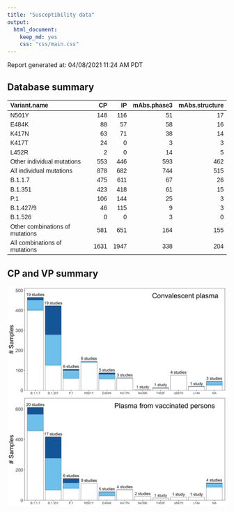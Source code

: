 ```yaml
---
title: "Susceptibility data"
output:
  html_document:
    keep_md: yes
    css: "css/main.css"
---
```


Report generated at: 04/08/2021 11:24 AM PDT



## Database summary

<table class=" lightable-minimal" style='font-family: "Trebuchet MS", verdana, sans-serif; width: auto !important; margin-left: auto; margin-right: auto;'>
 <thead>
  <tr>
   <th style="text-align:left;"> Variant.name </th>
   <th style="text-align:right;"> CP </th>
   <th style="text-align:right;"> IP </th>
   <th style="text-align:right;"> mAbs.phase3 </th>
   <th style="text-align:right;"> mAbs.structure </th>
  </tr>
 </thead>
<tbody>
  <tr>
   <td style="text-align:left;"> N501Y </td>
   <td style="text-align:right;"> 148 </td>
   <td style="text-align:right;"> 116 </td>
   <td style="text-align:right;"> 51 </td>
   <td style="text-align:right;"> 17 </td>
  </tr>
  <tr>
   <td style="text-align:left;"> E484K </td>
   <td style="text-align:right;"> 88 </td>
   <td style="text-align:right;"> 57 </td>
   <td style="text-align:right;"> 58 </td>
   <td style="text-align:right;"> 16 </td>
  </tr>
  <tr>
   <td style="text-align:left;"> K417N </td>
   <td style="text-align:right;"> 63 </td>
   <td style="text-align:right;"> 71 </td>
   <td style="text-align:right;"> 38 </td>
   <td style="text-align:right;"> 14 </td>
  </tr>
  <tr>
   <td style="text-align:left;"> K417T </td>
   <td style="text-align:right;"> 24 </td>
   <td style="text-align:right;"> 0 </td>
   <td style="text-align:right;"> 3 </td>
   <td style="text-align:right;"> 3 </td>
  </tr>
  <tr>
   <td style="text-align:left;"> L452R </td>
   <td style="text-align:right;"> 2 </td>
   <td style="text-align:right;"> 0 </td>
   <td style="text-align:right;"> 14 </td>
   <td style="text-align:right;"> 5 </td>
  </tr>
  <tr>
   <td style="text-align:left;"> Other individual mutations </td>
   <td style="text-align:right;"> 553 </td>
   <td style="text-align:right;"> 446 </td>
   <td style="text-align:right;"> 593 </td>
   <td style="text-align:right;"> 462 </td>
  </tr>
  <tr>
   <td style="text-align:left;"> All individual mutations </td>
   <td style="text-align:right;"> 878 </td>
   <td style="text-align:right;"> 682 </td>
   <td style="text-align:right;"> 744 </td>
   <td style="text-align:right;"> 515 </td>
  </tr>
  <tr>
   <td style="text-align:left;"> B.1.1.7 </td>
   <td style="text-align:right;"> 475 </td>
   <td style="text-align:right;"> 611 </td>
   <td style="text-align:right;"> 67 </td>
   <td style="text-align:right;"> 26 </td>
  </tr>
  <tr>
   <td style="text-align:left;"> B.1.351 </td>
   <td style="text-align:right;"> 423 </td>
   <td style="text-align:right;"> 418 </td>
   <td style="text-align:right;"> 61 </td>
   <td style="text-align:right;"> 15 </td>
  </tr>
  <tr>
   <td style="text-align:left;"> P.1 </td>
   <td style="text-align:right;"> 106 </td>
   <td style="text-align:right;"> 144 </td>
   <td style="text-align:right;"> 25 </td>
   <td style="text-align:right;"> 3 </td>
  </tr>
  <tr>
   <td style="text-align:left;"> B.1.427/9 </td>
   <td style="text-align:right;"> 46 </td>
   <td style="text-align:right;"> 115 </td>
   <td style="text-align:right;"> 9 </td>
   <td style="text-align:right;"> 3 </td>
  </tr>
  <tr>
   <td style="text-align:left;"> B.1.526 </td>
   <td style="text-align:right;"> 0 </td>
   <td style="text-align:right;"> 0 </td>
   <td style="text-align:right;"> 3 </td>
   <td style="text-align:right;"> 0 </td>
  </tr>
  <tr>
   <td style="text-align:left;"> Other combinations of mutations </td>
   <td style="text-align:right;"> 581 </td>
   <td style="text-align:right;"> 651 </td>
   <td style="text-align:right;"> 164 </td>
   <td style="text-align:right;"> 155 </td>
  </tr>
  <tr>
   <td style="text-align:left;"> All combinations of mutations </td>
   <td style="text-align:right;"> 1631 </td>
   <td style="text-align:right;"> 1947 </td>
   <td style="text-align:right;"> 338 </td>
   <td style="text-align:right;"> 204 </td>
  </tr>
</tbody>
</table>

## CP and VP summary

<img src="summary_files/figure-html/cpvp-1.png" width="960" />
